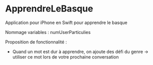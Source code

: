 # ApprendreLeBasque
Application pour iPhone en Swift pour apprendre le basque



Nommage variables :
numUserParticulies


Proposition de fonctionnalité : 
- Quand un mot est dur à apprendre, on ajoute des défi du genre -> utiliser ce mot lors de votre prochaine conversation
